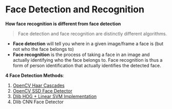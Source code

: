 # **Face Detection and Recognition**

**How face recognition is different from face detection**

> Face detection and face recognition are distinctly different algorithms. 
- **Face detection** will tell you where in a given image/frame a face is (but not who the face belongs to) 
- **Face recognition** is the process of taking a face in an image and actually identifying who the face belongs to. Face recognition is thus a form of person identification that actually identifies the detected face.

**4 Face Detection Methods**:
1. [OpenCV Haar Cascades](https://github.com/shejz/face-detection-recognition/tree/main/Face%20Detection%20with%20Haar%20Cascades)
2. [OpenCV SSD Face Detector](https://github.com/shejz/face-detection-recognition/tree/main/SSD%20Face%20Detector)
3. [Dlib HOG + Linear SVM Implementation](https://github.com/shejz/face-detection-recognition/tree/main/Face%20Detection%20with%20Dlib)
4. Dlib CNN Face Detector
